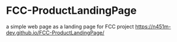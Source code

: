 # FCC-ProductLandingPage
a simple web page as a landing page for FCC project 
https://n451m-dev.github.io/FCC-ProductLandingPage/
